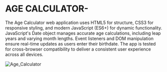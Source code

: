 # AGE CALCULATOR-


The Age Calculator web application uses HTML5 for structure, CSS3 for responsive styling, and modern JavaScript (ES6+) for dynamic functionality. JavaScript's Date object manages accurate age calculations, including leap years and varying month lengths. Event listeners and DOM manipulation ensure real-time updates as users enter their birthdate. The app is tested for cross-browser compatibility to deliver a consistent user experience across all devices.

![Age_Calculator](https://github.com/Shreya257/Age-Calculator/assets/76741091/2c6b1dbc-55db-4d10-9d23-eabe64b54a42)

